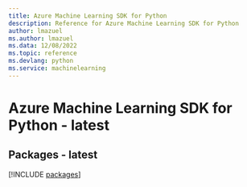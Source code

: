 ```yaml
---
title: Azure Machine Learning SDK for Python
description: Reference for Azure Machine Learning SDK for Python
author: lmazuel
ms.author: lmazuel
ms.data: 12/08/2022
ms.topic: reference
ms.devlang: python
ms.service: machinelearning
---
```

# Azure Machine Learning SDK for Python - latest
## Packages - latest
[!INCLUDE [packages](machine-learning-index.md)]